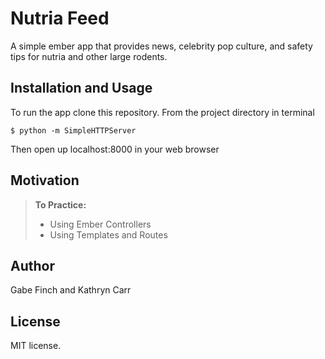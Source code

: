 Nutria Feed
==============

A simple ember app that provides news, celebrity pop culture, and safety tips for nutria and other large rodents.

Installation and Usage
------------
To run the app clone this repository. From the project directory in terminal

```
$ python -m SimpleHTTPServer
```

Then open up localhost:8000 in your web browser

Motivation
--------
> **To Practice:**
>- Using Ember Controllers
>- Using Templates and Routes

Author
------

Gabe Finch and Kathryn Carr

License
-------

MIT license.
